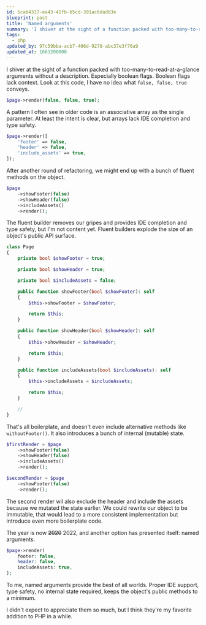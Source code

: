 ```yaml
---
id: 5cab4317-ea43-41fb-b5cd-391ac6dad83e
blueprint: post
title: 'Named arguments'
summary: 'I shiver at the sight of a function packed with too-many-to-read-at-a-glance arguments without a description.'
tags:
  - php
updated_by: 97c59bba-acb7-406d-9278-abc37e3f76a9
updated_at: 1663200000
---
```

I shiver at the sight of a function packed with too-many-to-read-at-a-glance arguments without a description. Especially boolean flags. Boolean flags lack context. Look at this code, I have no idea what `false, false, true` conveys.

```php
$page->render(false, false, true);
```

A pattern I often see in older code is an associative array as the single parameter. At least the intent is clear, but arrays lack IDE completion and type safety.

```php
$page->render([
    'footer' => false,
    'header' => false,
    'include_assets' => true,
]);
```

After another round of refactoring, we might end up with a bunch of fluent methods on the object.

```php
$page
    ->showFooter(false)
    ->showHeader(false)
    ->includeAssets()
    ->render();
```

The fluent builder removes our gripes and provides IDE completion and type safety, but I'm not content yet. Fluent builders explode the size of an object's public API surface.

```php
class Page
{
    private bool $showFooter = true;

    private bool $showHeader = true;

    private bool $includeAssets = false;

    public function showFooter(bool $showFooter): self
    {
        $this->showFooter = $showFooter;

        return $this;
    }

    public function showHeader(bool $showHeader): self
    {
        $this->showHeader = $showHeader;

        return $this;
    }

    public function includeAssets(bool $includeAssets): self
    {
        $this->includeAssets = $includeAssets;

        return $this;
    }

    //
}
```

That's all boilerplate, and doesn't even include alternative methods like `withoutFooter()`. It also introduces a bunch of internal (mutable) state.

```php
$firstRender = $page
    ->showFooter(false)
    ->showHeader(false)
    ->includeAssets()
    ->render();

$secondRender = $page
    ->showFooter(false)
    ->render();
```

The second render wil also exclude the header and include the assets because we mutated the state earlier. We could rewrite our object to be immutable,  that would lead to a more consistent implementation but introduce even more boilerplate code.

The year is now ~~2020~~ 2022, and another option has presented itself: named arguments.

```php
$page->render(
    footer: false,
    header: false,
    includeAssets: true,
);
```

To me, named arguments provide the best of all worlds. Proper IDE support, type safety, no internal state required, keeps the object's public methods to a minimum.

I didn't expect to appreciate them so much, but I think they're my favorite addition to PHP in a while.
